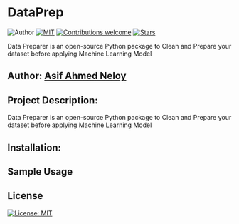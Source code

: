 # DataPrep
![Author](https://img.shields.io/badge/author-aaneloy-blue)
[![MIT](https://img.shields.io/badge/license-MIT-5eba00.svg)](https://github.com/aaneloy/DataPrep/blob/main/LICENCE.txt)
[![Contributions welcome](https://img.shields.io/badge/contributions-welcome-brightgreen.svg?style=flat)](https://github.com/aaneloy/DataPrep)
[![Stars](https://img.shields.io/github/stars/aaneloy/DataPrep.svg?style=social)](https://github.com/aaneloy/DataPrep/stargazers)

Data Preparer is an open-source Python package to Clean and Prepare your dataset before applying Machine Learning Model

## Author: [Asif Ahmed Neloy](https://aaneloy.ca)

## Project Description:
Data Preparer is an open-source Python package to Clean and Prepare your dataset before applying Machine Learning Model


## Installation:

## Sample Usage

## License
[![License: MIT](https://img.shields.io/badge/License-MIT-yellow.svg)](https://opensource.org/licenses/MIT)